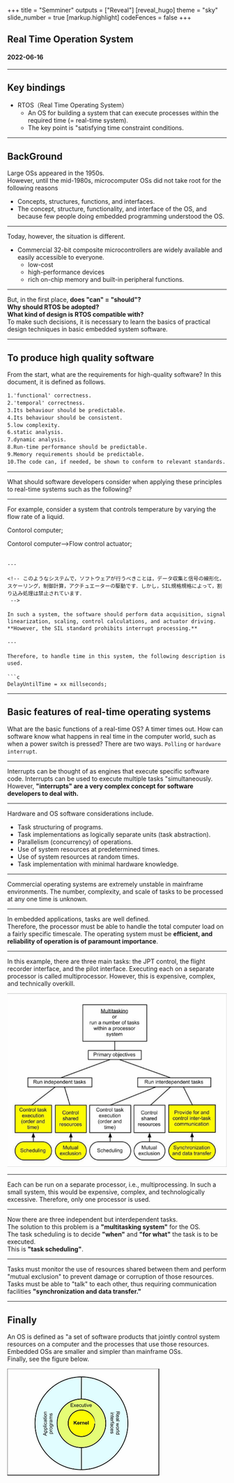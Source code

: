 +++
title = "Semminer"
outputs = ["Reveal"]
[reveal_hugo]
theme = "sky"
slide_number = true
[markup.highlight]
codeFences = false
+++

## Real Time Operation System

#### 2022-06-16

---

## Key bindings

- RTOS（Real Time Operating System）
  - An OS for building a system that can execute processes within the required time (= real-time system).
  - The key point is "satisfying time constraint conditions.

---

## BackGround

<!-- 大型OSは1950年代に登場しました．
しかし，1980年代の半ばまで，マイコンOSは以下の理由から定着しませんでした．
概念，構造，機能，インターフェース
そして，組み込みプログラミングをする人たちの中に，OSを理解している人が少なかったためです． -->

Large OSs appeared in the 1950s.  
However, until the mid-1980s, microcomputer OSs did not take root for the following reasons

- Concepts, structures, functions, and interfaces.
- The concept, structure, functionality, and interface of the OS, and because few people doing embedded programming understood the OS.

---

<!-- しかし現在では，事情が異なります
商用の32bitの複合マイコンが普及していて，誰もが手軽に入手できます．
そしてこれらは(And these are)，これらは低コストで高性能なデバイスであり、豊富なオンチップメモリと周辺機能を内蔵しています． -->

Today, however, the situation is different.

- Commercial 32-bit composite microcontrollers are widely available and easily accessible to everyone.
  - low-cost
  - high-performance devices
  - rich on-chip memory and built-in peripheral functions.

---

<!-- しかし，そもそも，「できる」こと=「やるべき」ことなのか？
・なぜRTOSを採用するのか？
・RTOSが適合する設計とはどのようなものなのか？
このような判断をするために，私たちは基本的な組み込みシステムのソフトウェアにおける実用的な設計手法の基礎を学ぶ必要があります．
 -->

But, in the first place, **does "can" = "should"?**  
**Why should RTOS be adopted?**  
**What kind of design is RTOS compatible with?**  
To make such decisions, it is necessary to learn the basics of practical design techniques in basic embedded system software.

---

## To produce high quality software

<!-- 高品質なソフトウェアの条件とは何でしょう？
本書では，以下のように定義されています． -->

From the start, what are the requirements for high-quality software?
In this document, it is defined as follows.

```md
1.'functional' correctness.
2.'temporal' correctness.
3.Its behaviour should be predictable.
4.Its behaviour should be consistent.
5.low complexity.
6.static analysis.
7.dynamic analysis.
8.Run-time performance should be predictable.
9.Memory requirements should be predictable.
10.The code can, if needed, be shown to conform to relevant standards.
```

---

<!-- これらの原則を，次のようなリアルタイムシステムに適用するとして，ソフトウェア開発者はどのようなことを考えるべきでしょうか？ -->

What should software developers consider when applying these principles to real-time systems such as the following?

---

<!-- 例えば，液体の流量を変化させて温度を制御するシステムを考えてみます． -->

For example, consider a system that controls temperature by varying the flow rate of a liquid.

<!-- ```md
graph TD;
Temperature sensore-->Contorol computer;

Contorol computer-->Flow control actuator;

````-->

---

<!-- このようなシステムで，ソフトウェアが行うべきことは，データ収集と信号の線形化，スケーリング，制御計算，アクチュエーターの駆動です．しかし，SIL規格規格によって，割り込み処理は禁止されています．
 -->

In such a system, the software should perform data acquisition, signal linearization, scaling, control calculations, and actuator driving.
**However, the SIL standard prohibits interrupt processing.**

---

Therefore, to handle time in this system, the following description is used.

```c
DelayUntilTime = xx millseconds;
````

---

## Basic features of real-time operating systems

<!-- このように，組み込みプログラミングでは，高級言語の知識だけでなく，マシンのハードウェアや機能に関する専門的な知識を持っている必要があります．
Thus, embedded programming requires not only knowledge of high-level languages, but also specialized knowledge of the machine's hardware and functionality. -->

What are the basic functions of a real-time OS?
A timer times out. How can software know what happens in real time in the computer world, such as when a power switch is pressed?
There are two ways. `Polling` or `hardware interrupt`.

<!-- リアルタイムOSの基本機能は何でしょうか．
タイマーがタイムアウトした．電源スイッチが押されたかなど，コンピューターの世界でリアルタイムに起こる出来事を，ソフトウェアはどうやって知ることができるのか？
それには2つの方法があります．ポーリングか割り込みです． -->

---

<!-- 割り込みは，特定のソフトウェアのコードを実行するエンジンと考えることができます．
割り込みを利用することで、複数のタスクを「同時に」実行することができます．
しかし，「割り込み」はソフトウェア開発者が扱うには，非常に複雑な概念です．
オペレーティングシステムの中心的な機能は、コード作成者からこの負担を取り除くことです。OSはプログラマーからコンピュータの複雑な部分を取り除き、プログラマーを本来の仕事に集中できるようにします。 -->

Interrupts can be thought of as engines that execute specific software code.
Interrupts can be used to execute multiple tasks "simultaneously.
However, **"interrupts" are a very complex concept for software developers to deal with.**

<!-- The central function of an operating system is to remove this burden from the code author; the OS removes the complexity of the computer from the programmer, allowing the programmer to focus on his or her primary task. -->

---

Hardware and OS software considerations include.

- Task structuring of programs.
- Task implementations as logically separate units (task abstraction).
- Parallelism (concurrency) of operations.
- Use of system resources at predetermined times.
- Use of system resources at random times.
- Task implementation with minimal hardware knowledge.

---

Commercial operating systems are extremely unstable in mainframe environments. The number, complexity, and scale of tasks to be processed at any one time is unknown.

---

In embedded applications, tasks are well defined.  
Therefore, the processor must be able to handle the total computer load on a fairly specific timescale.
The operating system must be **efficient, and reliability of operation is of paramount importance**.

---

<!-- 市販のOSは，メインフレームの環境は非常に不安定です．一度に処理するタスクの数、複雑さ、規模が未知数です．

組み込みアプリケーションでは、タスクの定義が明確です。そのためプロセッサは、コンピュータの総負荷量をかなり具体的なタイムスケールで処理できなければなりません。
したがって、OSは効率的である必要があるし，動作の信頼性が最も重要です。
例えば，この例では、3つの主要なタスクがあります。JPT制御、フライトレコーダーインターフェイス、パイロットインターフェイスです．
それぞれを別々のプロセッサで執行することはマルチプロセッサといいます．
しかし，これは高コストだし，複雑で，技術的に行き過ぎています． -->

In this example, there are three main tasks: the JPT control, the flight recorder interface, and the pilot interface.
Executing each on a separate processor is called multiprocessor.
However, this is expensive, complex, and technically overkill.

<img src="images/figure_1.png">

---

<!-- それぞれを別々のプロセッサで実行する、つまりマルチプロセッシングが可能です。このような小さなシステムでは、これは高価で複雑であり、技術的に行き過ぎとなります。そのため、1つのプロセッサのみを使用します。
注意　シングルプロセッサのマルチタスク設計を「マルチタスク」システムといい，マルチプロセッサとは区別します． -->

Each can be run on a separate processor, i.e., multiprocessing. In such a small system, this would be expensive, complex, and technologically excessive. Therefore, only one processor is used.

<!-- Note A single-processor multitasking design is called a "multitasking" system and is distinguished from a multiprocessor. -->

---

<!-- いま，3つの独立した、しかし相互に依存するタスクが存在しています．
これを解決するのが，OSの「マルチタスクシステム」です．
「いつ」「何のために」タスクを実行するかを決めなければなりません。「タスクスケジューリング」です。 -->

Now there are three independent but interdependent tasks.  
The solution to this problem is a **"multitasking system"** for the OS.  
The task scheduling is to decide **"when"** and **"for what"** the task is to be executed.  
This is **"task scheduling"**.

---

<!--
タスク間で共有される資源の使用を監視し，その資源の損傷や破損を防ぐ「相互排除」を行わなければなりません．タスクはお互いに「話す」ことができなければならないので、通信設備が必要になります 「同期とデータ転送」．
例えば、シングルボードのデジタルコントローラーに、複数の独立した制御チャンネルを実装します。これらのタスクは、互いに通信する必要なく、業務を進めることができます。 -->

Tasks must monitor the use of resources shared between them and perform "mutual exclusion" to prevent damage or corruption of those resources.  
Tasks must be able to "talk" to each other, thus requiring communication facilities **"synchronization and data transfer."**

<!-- For example, implement several independent control channels on a single-board digital controller. These tasks can proceed without the need to communicate with each other. -->

---

## Finally

An OS is defined as "a set of software products that jointly control system resources on a computer and the processes that use those resources.
Embedded OSs are smaller and simpler than mainframe OSs.  
Finally, see the figure below.

<img src="images/figure_2.png">

<!--
An OS is defined as "a set of software products that jointly control system resources on a computer and the processes that use those resources.
Embedded OSs are smaller and simpler than mainframe OSs.
See the figure below.
Programmers use RTOS software by calling resources via the outer ring portion, the application programming interface (API).
In an embedded OS, programmers do not need hardware or low-level programming knowledge to handle system functions.
The safe operation of the system depends entirely on the executive and kernel design.

OSとは「コンピュータ上のシステム資源とその資源を利用するプロセスを共同で制御するソフトウェア製品の集合」であると定義されています。
組込み型OSは、メインフレーム型に比べて小型で単純です。
以下の図を見てください．
プログラマーは外側のリングの部分，アプリケーションプログラミングインターフェース（API）を介してリソースを呼び出すことで、RTOSソフトウェアを使用します．
組み込み型OSでは，プログラマーがシステム機能を扱うために，ハードウェアや低レベルのプログラミングの知識は必要ありません．
システムの安全な動作は、エグゼクティブとカーネルの設計に完全に依存します。 -->
